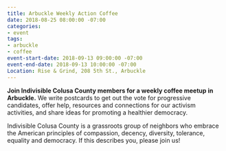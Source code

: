 ```yaml
---
title: Arbuckle Weekly Action Coffee
date: 2018-08-25 08:00:00 -07:00
categories:
- event
tags:
- arbuckle
- coffee
event-start-date: 2018-09-13 09:00:00 -07:00
event-end-date: 2018-09-13 10:00:00 -07:00
Location: Rise & Grind, 208 5th St., Arbuckle
---
```


**Join Indivisible Colusa County members for a weekly coffee meetup in Arbuckle.** We write postcards to get out the vote for progressive candidates, offer help, resources and connections for our activism activities, and share ideas for promoting a healthier democracy.

Indivisible Colusa County is a grassroots group of neighbors who embrace the American principles of compassion, decency, diversity, tolerance, equality and democracy. If this describes you, please join us!